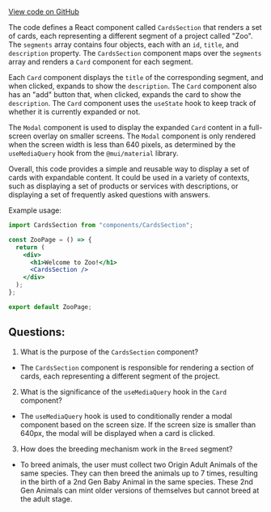 [View code on GitHub](zoo-labs/zoo/blob/master/core/src/pages/home/Cards.tsx)

The code defines a React component called `CardsSection` that renders a set of cards, each representing a different segment of a project called "Zoo". The `segments` array contains four objects, each with an `id`, `title`, and `description` property. The `CardsSection` component maps over the `segments` array and renders a `Card` component for each segment. 

Each `Card` component displays the `title` of the corresponding segment, and when clicked, expands to show the `description`. The `Card` component also has an "add" button that, when clicked, expands the card to show the `description`. The `Card` component uses the `useState` hook to keep track of whether it is currently expanded or not. 

The `Modal` component is used to display the expanded `Card` content in a full-screen overlay on smaller screens. The `Modal` component is only rendered when the screen width is less than 640 pixels, as determined by the `useMediaQuery` hook from the `@mui/material` library. 

Overall, this code provides a simple and reusable way to display a set of cards with expandable content. It could be used in a variety of contexts, such as displaying a set of products or services with descriptions, or displaying a set of frequently asked questions with answers. 

Example usage:

```jsx
import CardsSection from "components/CardsSection";

const ZooPage = () => {
  return (
    <div>
      <h1>Welcome to Zoo!</h1>
      <CardsSection />
    </div>
  );
};

export default ZooPage;
```
## Questions: 
 1. What is the purpose of the `CardsSection` component?
- The `CardsSection` component is responsible for rendering a section of cards, each representing a different segment of the project.

2. What is the significance of the `useMediaQuery` hook in the `Card` component?
- The `useMediaQuery` hook is used to conditionally render a modal component based on the screen size. If the screen size is smaller than 640px, the modal will be displayed when a card is clicked.

3. How does the breeding mechanism work in the `Breed` segment?
- To breed animals, the user must collect two Origin Adult Animals of the same species. They can then breed the animals up to 7 times, resulting in the birth of a 2nd Gen Baby Animal in the same species. These 2nd Gen Animals can mint older versions of themselves but cannot breed at the adult stage.